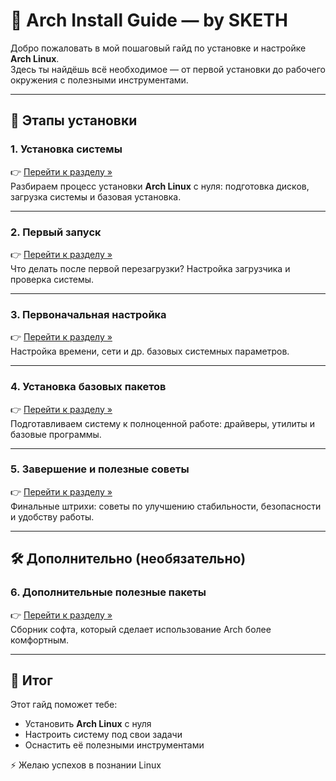 # 🐧 Arch Install Guide —  by SKETH

Добро пожаловать в мой пошаговый гайд по установке и настройке **Arch Linux**.  
Здесь ты найдёшь всё необходимое — от первой установки до рабочего окружения с полезными инструментами.  

---

## 🔹 Этапы установки

### 1. Установка системы  
👉 [Перейти к разделу »](https://github.com/mrSKETH/Arch-install-guide---SKETH/tree/установка)  
Разбираем процесс установки **Arch Linux** с нуля: подготовка дисков, загрузка системы и базовая установка.  

---

### 2. Первый запуск  
👉 [Перейти к разделу »](https://github.com/mrSKETH/Arch-install-guide---SKETH/tree/Первый-запуск)  
Что делать после первой перезагрузки? Настройка загрузчика и проверка системы.  

---

### 3. Первоначальная настройка  
👉 [Перейти к разделу »](https://github.com/mrSKETH/Arch-install-guide---SKETH/tree/Первоначальная-настройка)  
Настройка времени, сети и др. базовых системных параметров.  

---

### 4. Установка базовых пакетов  
👉 [Перейти к разделу »](https://github.com/mrSKETH/Arch-install-guide---SKETH/tree/Установка-базовых-пакетов)  
Подготавливаем систему к полноценной работе: драйверы, утилиты и базовые программы.  

---

### 5. Завершение и полезные советы  
👉 [Перейти к разделу »](https://github.com/mrSKETH/Arch-install-guide---SKETH/tree/Завершение-и-полезные-советы)  
Финальные штрихи: советы по улучшению стабильности, безопасности и удобству работы.  

---

## 🛠️ Дополнительно (необязательно)

### 6. Дополнительные полезные пакеты  
👉 [Перейти к разделу »](https://github.com/mrSKETH/Arch-install-guide---SKETH/tree/Дополнительные-полезные-пакеты)  
Сборник софта, который сделает использование Arch более комфортным.  

---

## 🎯 Итог
Этот гайд поможет тебе:  
- Установить **Arch Linux** с нуля  
- Настроить систему под свои задачи  
- Оснастить её полезными инструментами  

⚡ Желаю успехов в познании Linux

